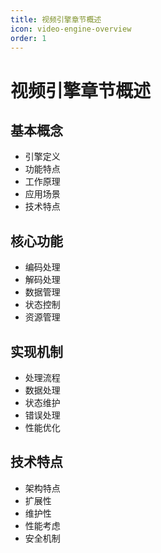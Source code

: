 ```yaml
---
title: 视频引擎章节概述
icon: video-engine-overview
order: 1
---
```


# 视频引擎章节概述

## 基本概念
- 引擎定义
- 功能特点
- 工作原理
- 应用场景
- 技术特点

## 核心功能
- 编码处理
- 解码处理
- 数据管理
- 状态控制
- 资源管理

## 实现机制
- 处理流程
- 数据处理
- 状态维护
- 错误处理
- 性能优化

## 技术特点
- 架构特点
- 扩展性
- 维护性
- 性能考虑
- 安全机制
